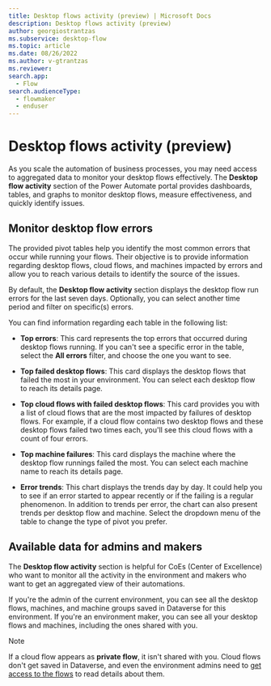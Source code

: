 ```yaml
---
title: Desktop flows activity (preview) | Microsoft Docs
description: Desktop flows activity (preview)
author: georgiostrantzas
ms.subservice: desktop-flow
ms.topic: article
ms.date: 08/26/2022
ms.author: v-gtrantzas
ms.reviewer: 
search.app: 
  - Flow
search.audienceType: 
  - flowmaker
  - enduser
---
```


# Desktop flows activity (preview)

As you scale the automation of business processes, you may need access to aggregated data to monitor your desktop flows effectively. The **Desktop flow activity** section of the Power Automate portal provides dashboards, tables, and graphs to monitor desktop flows, measure effectiveness, and quickly identify issues.  

## Monitor desktop flow errors

The provided pivot tables help you identify the most common errors that occur while running your flows. Their objective is to provide information regarding desktop flows, cloud flows, and machines impacted by errors and allow you to reach various details to identify the source of the issues. 
 
By default, the **Desktop flow activity** section displays the desktop flow run errors for the last seven days. Optionally, you can select another time period and filter on specific(s) errors. 

You can find information regarding each table in the following list:

- **Top errors**: This card represents the top errors that occurred during desktop flows running. If you can't see a specific error in the table, select the **All errors** filter, and choose the one you want to see. 

- **Top failed desktop flows**: This card displays the desktop flows that failed the most in your environment. You can select each desktop flow to reach its details page.

- **Top cloud flows with failed desktop flows**: This card provides you with a list of cloud flows that are the most impacted by failures of desktop flows. For example, if a cloud flow contains two desktop flows and these desktop flows failed two times each, you'll see this cloud flows with a count of four errors.  

- **Top machine failures**: This card displays the machine where the desktop flow runnings failed the most. You can select each machine name to reach its details page. 

- **Error trends**: This chart displays the trends day by day. It could help you to see if an error started to appear recently or if the failing is a regular phenomenon. In addition to trends per error, the chart can also present trends per desktop flow and machine. Select the dropdown menu of the table to change the type of pivot you prefer.

## Available data for admins and makers

The **Desktop flow activity** section is helpful for CoEs (Center of Excellence) who want to monitor all the activity in the environment and makers who want to get an aggregated view of their automations. 

If you're the admin of the current environment, you can see all the desktop flows, machines, and machine groups saved in Dataverse for this environment. If you're an environment maker, you can see all your desktop flows and machines, including the ones shared with you. 

> [!NOTE]
> If a cloud flow appears as **private flow**, it isn't shared with you. Cloud flows don't get saved in Dataverse, and even the environment admins need to [get access to the flows](../create-team-flows.md) to read details about them. 
